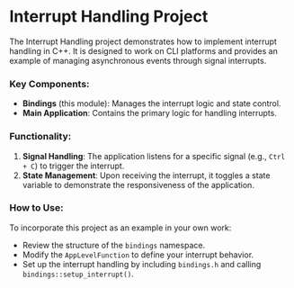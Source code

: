 # Interrupt Handling Project

The Interrupt Handling project demonstrates how to implement interrupt handling in C++. It is designed to work on CLI platforms and provides an example of managing asynchronous events through signal interrupts.

### Key Components:
- **Bindings** (this module): Manages the interrupt logic and state control.
- **Main Application**: Contains the primary logic for handling interrupts.

### Functionality:
1. **Signal Handling**: The application listens for a specific signal (e.g., `Ctrl + C`) to trigger the interrupt.
2. **State Management**: Upon receiving the interrupt, it toggles a state variable to demonstrate the responsiveness of the application.

### How to Use:
To incorporate this project as an example in your own work:
- Review the structure of the `bindings` namespace.
- Modify the `AppLevelFunction` to define your interrupt behavior.
- Set up the interrupt handling by including `bindings.h` and calling `bindings::setup_interrupt()`.




